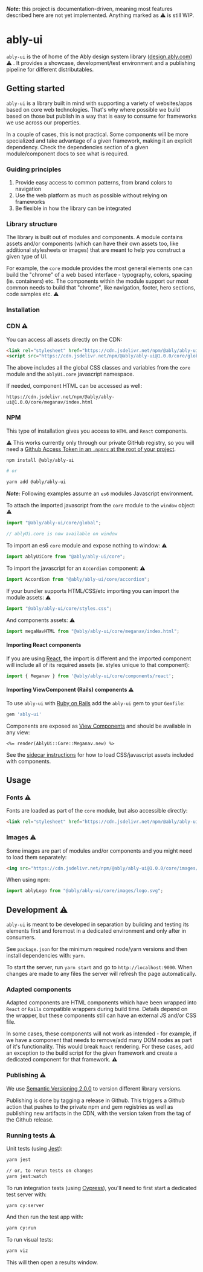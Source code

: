 ___Note:___ this project is documentation-driven, meaning most features described here are not yet implemented. Anything marked as ⚠️ is still WIP.

# ably-ui

`ably-ui` is the of home of the Ably design system library ([design.ably.com](https://design.ably.com)) ⚠️ . It provides a showcase, development/test environment and a publishing pipeline for different distributables.

## Getting started

`ably-ui` is a library built in mind with supporting a variety of websites/apps based on core web technologies. That's why where possible we build based on those but publish in a way that is easy to consume for frameworks we use across our properties.

In a couple of cases, this is not practical. Some components will be more specialized and take advantage of a given framework, making it an explicit dependency. Check the dependencies section of a given module/component docs to see what is required.

### Guiding principles

1. Provide easy access to common patterns, from brand colors to navigation
2. Use the web platform as much as possible without relying on frameworks
3. Be flexible in how the library can be integrated

### Library structure

The library is built out of modules and components. A module contains assets and/or components (which can have their own assets too, like additional stylesheets or images) that are meant to help you construct a given type of UI.

For example, the `core` module provides the most general elements one can build the "chrome" of a web based interface - typography, colors, spacing (ie. containers) etc. The components within the module support our most common needs to build that "chrome", like navigation, footer, hero sections, code samples etc. ⚠️

### Installation

### CDN ⚠️

You can access all assets directly on the CDN:

```html
<link rel="stylesheet" href="https://cdn.jsdelivr.net/npm/@ably/ably-ui@1.0.0/core/styles.min.css" />
<script src="https://cdn.jsdelivr.net/npm/@ably/ably-ui@1.0.0/core/global.min.js"></script>
```

The above includes all the global CSS classes and variables from the `core` module and the `ablyUi.core` javascript namespace.

If needed, component HTML can be accessed as well:
```http
https://cdn.jsdelivr.net/npm/@ably/ably-ui@1.0.0/core/meganav/index.html
```


### NPM

This type of installation gives you access to `HTML` and `React` components.

⚠️  This works currently only through our private GitHub registry, so you will need a [Github Access Token in an `.npmrc` at the root of your project](https://docs.github.com/en/free-pro-team@latest/packages/using-github-packages-with-your-projects-ecosystem/configuring-npm-for-use-with-github-packages#installing-a-package).


```bash
npm install @ably/ably-ui

# or

yarn add @ably/ably-ui
```

___Note:___ Following examples assume an `es6` modules Javascript environment.

To attach the imported javascript from the `core` module to the `window` object: ⚠️

```js
import "@ably/ably-ui/core/global";

// ablyUi.core is now available on window
```

To import an es6 `core` module and expose nothing to window: ⚠️

```js
import ablyUiCore from "@ably/ably-ui/core";
```

To import the javascript for an `Accordion` component: ⚠️

```js
import Accordion from "@ably/ably-ui/core/accordion";
```

If your bundler supports HTML/CSS/etc importing you can import the module assets: ⚠️

```js
import "@ably/ably-ui/core/styles.css";
```

And components assets: ⚠️

```js
import megaNavHTML from "@ably/ably-ui/core/meganav/index.html";
```

#### Importing React components

If you are using [React](https://reactjs.org/), the import is different and the imported component will include all of its required assets (ie. styles unique to that component):

```js
import { Meganav } from '@ably/ably-ui/core/components/react';
```

#### Importing ViewComponent (Rails) components ⚠️


To use `ably-ui` with [Ruby on Rails](https://rubyonrails.org/) add the `ably-ui` gem to your `Gemfile`:

```ruby
gem 'ably-ui'
```

Components are exposed as [View Components](https://github.com/github/view_component) and should be available in any view:

```erb
<%= render(AblyUi::Core::Meganav.new) %>
```

See the [sidecar instructions](https://github.com/github/view_component#sidecar-assets-experimental) for how to load CSS/javascript assets included with components.

## Usage

### Fonts ⚠️

Fonts are loaded as part of the `core` module, but also accessible directly:
```html
<link rel="stylesheet" href="https://cdn.jsdelivr.net/npm/@ably/ably-ui@1.0.0/core/fonts.css" />
```

### Images ⚠️

Some images are part of modules and/or components and you might need to load them separately:
```html
<img src="https://cdn.jsdelivr.net/npm/@ably/ably-ui@1.0.0/core/images/logo.svg" alt="Ably logo" />
```

When using npm:
```js
import ablyLogo from "@ably/ably-ui/core/images/logo.svg";
```

## Development ⚠️

`ably-ui` is meant to be developed in separation by building and testing its elements first and foremost in a dedicated environment and only after in consumers.

See `package.json` for the minimum required node/yarn versions and then install dependencies with: `yarn`.

To start the server, run `yarn start` and go to `http://localhost:9000`. When changes are made to any files the server will refresh the page automatically.

### Adapted components

Adapted components are HTML components which have been wrapped into `React` or `Rails` compatible wrappers during build time. Details depend on the wrapper, but these components still can have an external JS and/or CSS file.

In some cases, these components will not work as intended - for example, if we have a component that needs to remove/add many DOM nodes as part of it's functionality. This would break `React` rendering. For these cases, add an exception to the build script for the given framework and create a dedicated component for that framework. ⚠️

### Publishing ⚠️

We use [Semantic Versioning 2.0.0](https://semver.org/) to version different library versions.

Publishing is done by tagging a release in Github. This triggers a Github action that pushes to the private npm and gem registries as well as publishing new artifacts in the CDN, with the version taken from the tag of the Github release.


### Running tests ⚠️

Unit tests (using [Jest](https://jestjs.io/)):
```bash
yarn jest

// or, to rerun tests on changes
yarn jest:watch
```

To run integration tests (using [Cypress](https://www.cypress.io/)), you'll need to first start a dedicated test server with:
```bash
yarn cy:server
```

And then run the test app with:
```bash
yarn cy:run
```

To run visual tests:
```bash
yarn viz
```

This will then open a results window.
